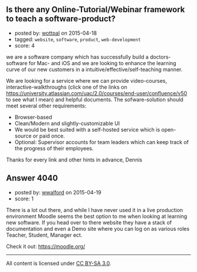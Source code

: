 ## Is there any Online-Tutorial/Webinar framework to teach a software-product?

- posted by: [wottpal](https://stackexchange.com/users/1469830/wottpal) on 2015-04-18
- tagged: `website`, `software`, `product`, `web-development`
- score: 4

we are a software company which has successfully build a doctors-software for Mac- and iOS and we are looking to enhance the learning curve of our new customers in a intuitive/effective/self-teaching manner.

We are looking for a service where we can provide video-courses, interactive-walkthroughs (click one of the links on https://university.atlassian.com/uac/2.0/courses/end-user/confluence/v50 to see what I mean) and helpful documents. The sofware-solution should meet several other requirements:

 - Browser-based 
 - Clean/Modern and slightly-customizable UI
 - We would be best suited with a self-hosted service which is open-source or paid once.
 - Optional: Supervisor accounts for team leaders which can keep track of the progress of their employees. 


Thanks for every link and other hints in advance, Dennis

 



## Answer 4040

- posted by: [wwalford](https://stackexchange.com/users/3196058/wwalford) on 2015-04-19
- score: 1

<p>There is a lot out there, and while I have never used it in a live production environment Moodle seems the best option to me when looking at learning new software. If you head over to there website they have a stack of documentation and even a Demo site where you can log on as various roles Teacher, Student, Manager ect. </p>

<p>Check it out: <a href="https://moodle.org/" rel="nofollow">https://moodle.org/</a></p>




---

All content is licensed under [CC BY-SA 3.0](https://creativecommons.org/licenses/by-sa/3.0/).
